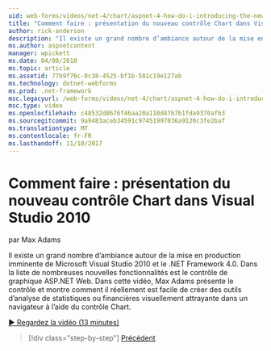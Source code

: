 ```yaml
---
uid: web-forms/videos/net-4/chart/aspnet-4-how-do-i-introducing-the-new-chart-control-in-visual-studio-2010
title: "Comment faire : présentation du nouveau contrôle Chart dans Visual Studio 2010 | Documents Microsoft"
author: rick-anderson
description: "Il existe un grand nombre d’ambiance autour de la mise en production imminente de Microsoft Visual Studio 2010 et le .NET Framework 4.0. Dans la liste de nombreuses nouvelles fonctionnalités est ASP.NET..."
ms.author: aspnetcontent
manager: wpickett
ms.date: 04/08/2010
ms.topic: article
ms.assetid: 77b9f76c-0c38-4525-bf1b-581c19e127ab
ms.technology: dotnet-webforms
ms.prod: .net-framework
msc.legacyurl: /web-forms/videos/net-4/chart/aspnet-4-how-do-i-introducing-the-new-chart-control-in-visual-studio-2010
msc.type: video
ms.openlocfilehash: c48532d8676f46aa20a110d47b7b1fda9370afb3
ms.sourcegitcommit: 9a9483aceb34591c97451997036a9120c3fe2baf
ms.translationtype: MT
ms.contentlocale: fr-FR
ms.lasthandoff: 11/10/2017
---
```

<a name="how-do-i-introducing-the-new-chart-control-in-visual-studio-2010"></a>Comment faire : présentation du nouveau contrôle Chart dans Visual Studio 2010
====================
par Max Adams

Il existe un grand nombre d’ambiance autour de la mise en production imminente de Microsoft Visual Studio 2010 et le .NET Framework 4.0. Dans la liste de nombreuses nouvelles fonctionnalités est le contrôle de graphique ASP.NET Web. Dans cette vidéo, Max Adams présente le contrôle et montre comment il réellement est facile de créer des outils d’analyse de statistiques ou financières visuellement attrayante dans un navigateur à l’aide du contrôle Chart.

[&#9654; Regardez la vidéo (13 minutes)](https://channel9.msdn.com/Blogs/ASP-NET-Site-Videos/aspnet-4-how-do-i-introducing-the-new-chart-control-in-visual-studio-2010)

>[!div class="step-by-step"]
[Précédent](aspnet-4-quick-hit-chart-control.md)
